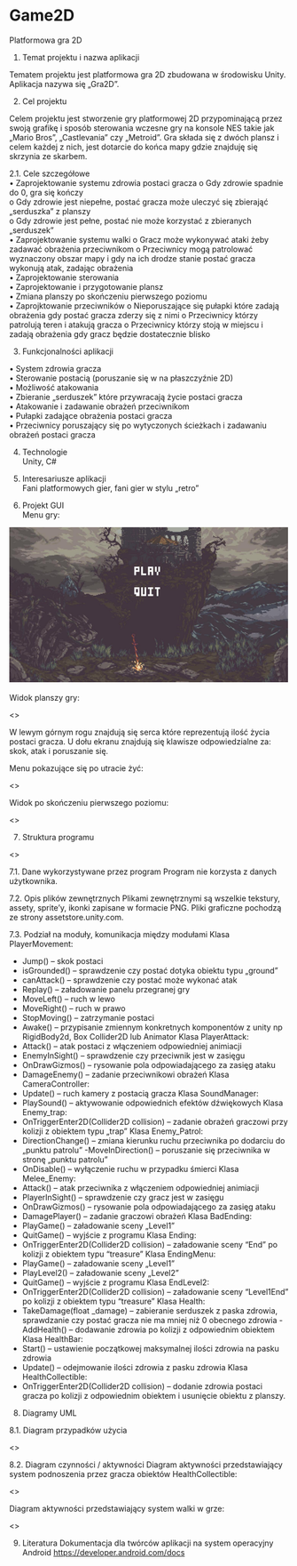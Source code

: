 # Game2D
Platformowa gra 2D


1. Temat projektu i nazwa aplikacji

Tematem projektu jest platformowa gra 2D zbudowana w środowisku Unity. Aplikacja 
nazywa się „Gra2D”. 

2. Cel projektu 

Celem projektu jest stworzenie gry platformowej 2D przypominającą przez swoją grafikę i sposób 
sterowania wczesne gry na konsole NES takie jak „Mario Bros”, „Castlevania” czy „Metroid”. Gra 
składa się z dwóch plansz i celem każdej z nich, jest dotarcie do końca mapy gdzie znajduję się skrzynia 
ze skarbem. 

2.1. Cele szczegółowe  
• Zaprojektowanie systemu zdrowia postaci gracza o Gdy zdrowie spadnie do 0, gra się kończy    
o Gdy zdrowie jest niepełne, postać gracza może uleczyć się zbierająć „serduszka” z planszy  
o Gdy zdrowie jest pełne, postać nie może korzystać z zbieranych „serduszek”   
• Zaprojektowanie systemu walki o Gracz może wykonywać ataki żeby zadawać obrażenia
przeciwnikom o Przeciwnicy mogą patrolować wyznaczony obszar mapy i gdy na ich drodze
stanie postać gracza wykonują atak, zadając obrażenia  
• Zaprojektowanie sterowania  
• Zaprojektowanie i przygotowanie plansz  
• Zmiana planszy po skończeniu pierwszego poziomu  
• Zaprojktowanie przeciwników o Nieporuszające się pułapki które zadają obrażenia gdy 
postać gracza zderzy się z nimi o Przeciwnicy którzy patrolują teren i atakują gracza 
o Przeciwnicy którzy stoją w miejscu i zadają obrażenia gdy gracz będzie dostatecznie 
blisko  

3. Funkcjonalności aplikacji 

• System zdrowia gracza  
• Sterowanie postacią (poruszanie się w na płaszczyźnie 2D)  
• Możliwość atakowania  
• Zbieranie „serduszek” które przywracają życie postaci gracza  
• Atakowanie i zadawanie obrażeń przeciwnikom  
• Pułapki zadające obrażenia postaci gracza   
• Przeciwnicy poruszający się po wytyczonych ścieżkach i zadawaniu obrażeń postaci gracza  

4. Technologie  
Unity, C#  

5. Interesariusze aplikacji  
Fani platformowych gier, fani gier w stylu „retro”   

6. Projekt GUI   
Menu gry:  

![](images/menu.PNG)

Widok planszy gry: 

<>

W lewym górnym rogu znajdują się serca które reprezentują ilość życia postaci gracza. 
U dołu ekranu znajdują się klawisze odpowiedzialne za: skok, atak i poruszanie się.

Menu pokazujące się po utracie żyć: 

<>

Widok po skończeniu pierwszego poziomu: 

<>

7. Struktura programu 

<>

7.1. Dane wykorzystywane przez program 
Program nie korzysta z danych użytkownika. 

7.2. Opis plików zewnętrznych
Plikami zewnętrznymi są wszelkie tekstury, assety, sprite’y, ikonki zapisane w formacie PNG. Pliki graficzne pochodzą ze strony 
assetstore.unity.com. 

7.3. Podział na moduły, komunikacja między modułami
Klasa PlayerMovement: 
- Jump() – skok postaci 
- isGrounded() – sprawdzenie czy postać dotyka obiektu typu „ground” 
- canAttack() – sprawdzenie czy postać może wykonać atak 
- Replay() – załadowanie panelu przegranej gry 
- MoveLeft() – ruch w lewo 
- MoveRight() – ruch w prawo 
- StopMoving() – zatrzymanie postaci 
- Awake() – przypisanie zmiennym konkretnych komponentów z unity np RigidBody2d, Box Collider2D 
lub Animator 
Klasa PlayerAttack: 
- Attack() – atak postaci z włączeniem odpowiedniej animiacji 
- EnemyInSight() – sprawdzenie czy przeciwnik jest w zasięgu 
- OnDrawGizmos() – rysowanie pola odpowiadającego za zasięg ataku 
- DamageEnemy() – zadanie przeciwnikowi obrażeń 
Klasa CameraController: 
- Update() – ruch kamery z postacią gracza 
Klasa SoundManager: 
- PlaySound() – aktywowanie odpowiednich efektów dźwiękowych 
Klasa Enemy_trap: 
- OnTriggerEnter2D(Collider2D collision) – zadanie obrażeń graczowi przy kolizji z obiektem typu 
„trap” 
Klasa Enemy_Patrol: 
- DirectionChange() – zmiana kierunku ruchu przeciwnika po dodarciu do „punktu patrolu” 
-MoveInDirection() – poruszanie się przeciwnika w stronę „punktu patrolu” 
- OnDisable() – wyłączenie ruchu w przypadku śmierci 
Klasa Melee_Enemy: 
- Attack() – atak przeciwnika z włączeniem odpowiedniej animiacji 
- PlayerInSight() – sprawdzenie czy gracz jest w zasięgu 
- OnDrawGizmos() – rysowanie pola odpowiadającego za zasięg ataku 
- DamagePlayer() – zadanie graczowi obrażeń Klasa BadEnding: 
- PlayGame() – załadowanie sceny „Level1” 
- QuitGame() – wyjście z programu 
Klasa Ending: 
- OnTriggerEnter2D(Collider2D collision) – załadowanie sceny “End” po kolizji z obiektem typu 
“treasure” 
Klasa EndingMenu: 
- PlayGame() – załadowanie sceny „Level1” 
- PlayLevel2() – załadowanie sceny „Level2” 
- QuitGame() – wyjście z programu 
Klasa EndLevel2: 
- OnTriggerEnter2D(Collider2D collision) – załadowanie sceny “Level1End” po kolizji z obiektem typu
“treasure” 
Klasa Health: 
- TakeDamage(float _damage) – zabieranie serduszek z paska zdrowia, sprawdzanie czy postać gracza 
nie ma mniej niż 0 obecnego zdrowia 
-AddHealth() – dodawanie zdrowia po kolizji z odpowiednim obiektem 
Klasa HealthBar: 
- Start() – ustawienie początkowej maksymalnej ilości zdrowia na pasku zdrowia 
- Update() – odejmowanie ilości zdrowia z pasku zdrowia 
Klasa HealthCollectible: 
- OnTriggerEnter2D(Collider2D collision) – dodanie zdrowia postaci gracza po kolizji z odpowiednim 
obiektem i usunięcie obiektu z planszy. 

8. Diagramy UML 

8.1. Diagram przypadków użycia

<>

8.2. Diagram czynności / aktywności
Diagram aktywności przedstawiający system podnoszenia przez gracza obiektów HealthCollectible:

<>

Diagram aktywności przedstawiający system walki w grze: 

<>


9. Literatura 
Dokumentacja dla twórców aplikacji na system operacyjny Android 
https://developer.android.com/docs


